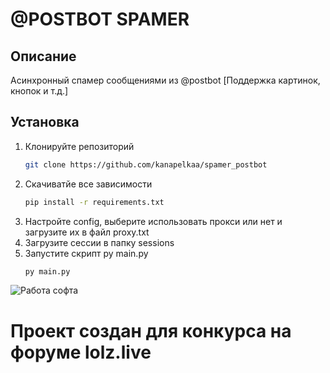 # @POSTBOT SPAMER


## Описание 

Асинхронный спамер сообщениями из @postbot [Поддержка картинок, кнопок и т.д.]

## Установка

1. Клонируйте репозиторий
   ```bash
   git clone https://github.com/kanapelkaa/spamer_postbot
2. Скачиватйе все зависимости
   ```bash
   pip install -r requirements.txt
3. Настройте config, выберите использовать прокси или нет и загрузите их в файл proxy.txt
4. Загрузите сессии в папку sessions
5. Запустите скрипт py main.py
   ```bash
   py main.py

![Работа софта](example.jpg)

# Проект создан для конкурса на форуме lolz.live
